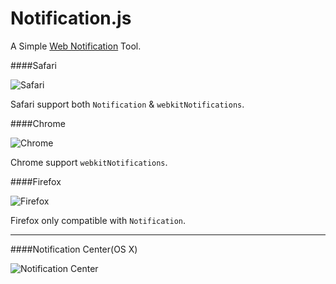 Notification.js
===============

A Simple [Web Notification](https://dvcs.w3.org/hg/notifications/raw-file/tip/Overview.html) Tool.

####Safari

![Safari](https://raw.github.com/tracy-e/Notification.js/master/image/safari.png)

Safari support both `Notification` & `webkitNotifications`.

####Chrome

![Chrome](https://raw.github.com/tracy-e/Notification.js/master/image/chrome.png)

Chrome support `webkitNotifications`.

####Firefox

![Firefox](https://raw.github.com/tracy-e/Notification.js/master/image/firefox.png)

Firefox only compatible with `Notification`.

---

####Notification Center(OS X)

![Notification Center](https://raw.github.com/tracy-e/Notification.js/master/image/notification_center.png)
